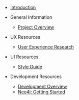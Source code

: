 - [Introduction](/)

- General Information

  - [Project Overview](/general/overview.md)

- UX Resources

  - [User Experience Research](/ux/uxresearch.md)

- UI Resources

  - [Style Guide](/ui/styles.md)

- Development Resources

  - [Development Overview](/dev/dev.md)
  - [Neo4j: Getting Started](/dev/neo4j.md)

